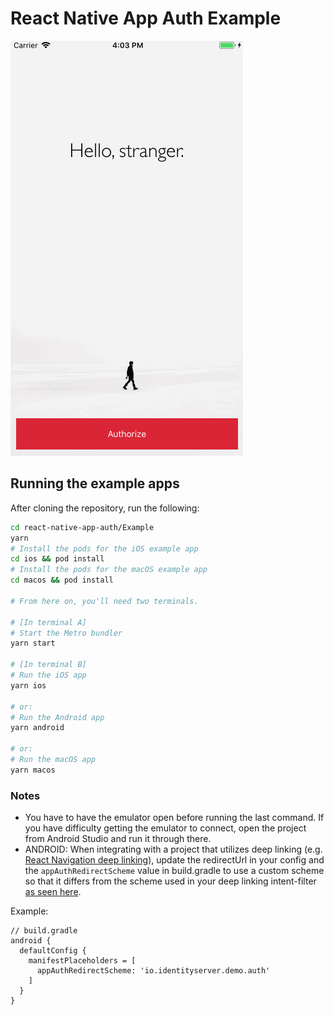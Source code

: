 # React Native App Auth Example

![Demo](demo.gif)

## Running the example apps

After cloning the repository, run the following:

```sh
cd react-native-app-auth/Example
yarn
# Install the pods for the iOS example app
cd ios && pod install
# Install the pods for the macOS example app
cd macos && pod install

# From here on, you'll need two terminals.

# [In terminal A]
# Start the Metro bundler
yarn start

# [In terminal B]
# Run the iOS app
yarn ios

# or:
# Run the Android app
yarn android

# or:
# Run the macOS app
yarn macos
```

### Notes
* You have to have the emulator open before running the last command. If you have difficulty getting the emulator to connect, open the project from Android Studio and run it through there.
* ANDROID: When integrating with a project that utilizes deep linking (e.g. [React Navigation deep linking](https://reactnavigation.org/docs/deep-linking/#set-up-with-bare-react-native-projects)), update the redirectUrl in your config and the `appAuthRedirectScheme` value in build.gradle to use a custom scheme so that it differs from the scheme used in your deep linking intent-filter [as seen here](https://github.com/FormidableLabs/react-native-app-auth/issues/494#issuecomment-797394994).

Example:
```
// build.gradle
android {
  defaultConfig {
    manifestPlaceholders = [
      appAuthRedirectScheme: 'io.identityserver.demo.auth'
    ]
  }
}
```
